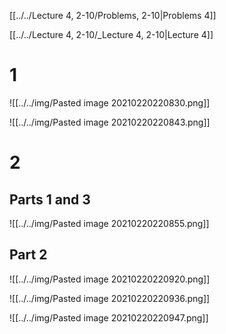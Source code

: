 [[../../Lecture 4, 2-10/Problems, 2-10|Problems 4]]

[[../../Lecture 4, 2-10/_Lecture 4, 2-10|Lecture 4]]

# 1

![[../../img/Pasted image 20210220220830.png]]

![[../../img/Pasted image 20210220220843.png]]

# 2

## Parts 1 and 3

![[../../img/Pasted image 20210220220855.png]]

## Part 2

![[../../img/Pasted image 20210220220920.png]]

![[../../img/Pasted image 20210220220936.png]]

![[../../img/Pasted image 20210220220947.png]]